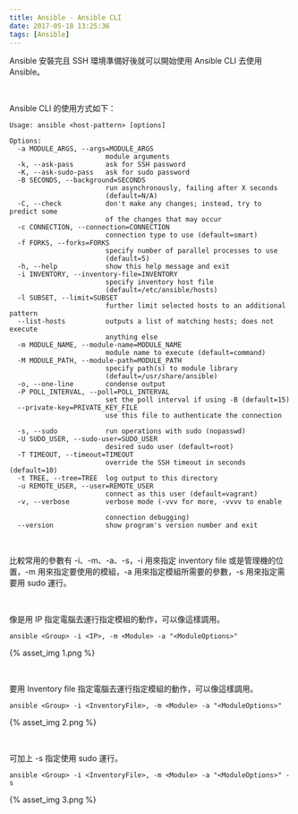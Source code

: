 ```yaml
---
title: Ansible - Ansible CLI
date: 2017-05-18 13:25:36
tags: [Ansible]
---
```


Ansible 安裝完且 SSH 環境準備好後就可以開始使用 Ansible CLI 去使用 Ansible。  

<!-- More -->

<br/>


Ansible CLI 的使用方式如下：  

    Usage: ansible <host-pattern> [options]
    
    Options:
      -a MODULE_ARGS, --args=MODULE_ARGS
                            module arguments
      -k, --ask-pass        ask for SSH password
      -K, --ask-sudo-pass   ask for sudo password
      -B SECONDS, --background=SECONDS
                            run asynchronously, failing after X seconds
                            (default=N/A)
      -C, --check           don't make any changes; instead, try to predict some
                            of the changes that may occur
      -c CONNECTION, --connection=CONNECTION
                            connection type to use (default=smart)
      -f FORKS, --forks=FORKS
                            specify number of parallel processes to use
                            (default=5)
      -h, --help            show this help message and exit
      -i INVENTORY, --inventory-file=INVENTORY
                            specify inventory host file
                            (default=/etc/ansible/hosts)
      -l SUBSET, --limit=SUBSET
                            further limit selected hosts to an additional pattern
      --list-hosts          outputs a list of matching hosts; does not execute
                            anything else
      -m MODULE_NAME, --module-name=MODULE_NAME
                            module name to execute (default=command)
      -M MODULE_PATH, --module-path=MODULE_PATH
                            specify path(s) to module library
                            (default=/usr/share/ansible)
      -o, --one-line        condense output
      -P POLL_INTERVAL, --poll=POLL_INTERVAL
                            set the poll interval if using -B (default=15)
      --private-key=PRIVATE_KEY_FILE
                            use this file to authenticate the connection
    
      -s, --sudo            run operations with sudo (nopasswd)
      -U SUDO_USER, --sudo-user=SUDO_USER
                            desired sudo user (default=root)
      -T TIMEOUT, --timeout=TIMEOUT
                            override the SSH timeout in seconds (default=10)
      -t TREE, --tree=TREE  log output to this directory
      -u REMOTE_USER, --user=REMOTE_USER
                            connect as this user (default=vagrant)
      -v, --verbose         verbose mode (-vvv for more, -vvvv to enable
    
                            connection debugging)
      --version             show program's version number and exit

<br/>


比較常用的參數有 -i、-m、-a、-s，-i 用來指定 inventory file 或是管理機的位置，-m 用來指定要使用的模組，-a 用來指定模組所需要的參數，-s 用來指定需要用 sudo 運行。  

<br/>


像是用 IP 指定電腦去運行指定模組的動作，可以像這樣調用。  

    ansible <Group> -i <IP>, -m <Module> -a "<ModuleOptions>"
	  
{% asset_img 1.png %}

<br/>


要用 Inventory file 指定電腦去運行指定模組的動作，可以像這樣調用。  

    ansible <Group> -i <InventoryFile>, -m <Module> -a "<ModuleOptions>"

{% asset_img 2.png %}

<br/>


可加上 -s 指定使用 sudo 運行。  

    ansible <Group> -i <InventoryFile>, -m <Module> -a "<ModuleOptions>" -s

{% asset_img 3.png %}

<br/>	  